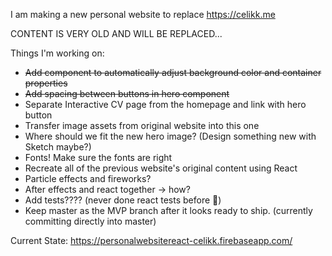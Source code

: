 I am making a new personal website to replace https://celikk.me

CONTENT IS VERY OLD AND WILL BE REPLACED...

Things I'm working on: 

* ~~Add component to automatically adjust background color and container properties~~
* ~~Add spacing between buttons in hero component~~
* Separate Interactive CV page from the homepage and link with hero button
* Transfer image assets from original website into this one
* Where should we fit the new hero image? (Design something new with Sketch maybe?)
* Fonts! Make sure the fonts are right
* Recreate all of the previous website's original content using React
* Particle effects and fireworks?
* After effects and react together -> how?
* Add tests???? (never done react tests before :shrug:)
* Keep master as the MVP branch after it looks ready to ship. (currently committing directly into master)

Current State: https://personalwebsitereact-celikk.firebaseapp.com/